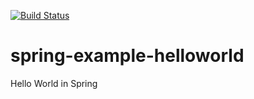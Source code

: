 [![Build Status](https://travis-ci.org/IT-Capgemini-Java/spring-example-helloworld.svg?branch=master)](https://travis-ci.org/IT-Capgemini-Java/spring-example-helloworld)

# spring-example-helloworld
Hello World in Spring
